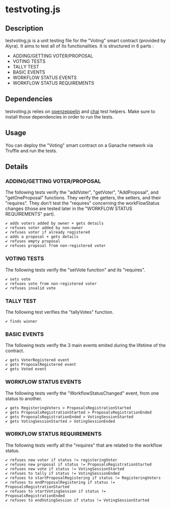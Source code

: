 # testvoting.js

## Description
testvoting.js is a unit testing file for the "Voting" smart contract (provided by Alyra). It aims to test all of its functionalities.
It is structured in 6 parts :
* ADDING/GETTING VOTER/PROPOSAL
* VOTING TESTS
* TALLY TEST
* BASIC EVENTS
* WORKFLOW STATUS EVENTS
* WORKFLOW STATUS REQUIREMENTS

## Dependencies
testvoting.js relies on [openzeppelin](https://docs.openzeppelin.com/test-helpers/0.5/) and [chai](https://www.chaijs.com) test helpers.
Make sure to install those dependencies in order to run the tests.

## Usage
You can deploy the "Voting" smart contract on a Ganache network via Truffle and run the tests.

## Details

### ADDING/GETTING VOTER/PROPOSAL

The following tests verify the "addVoter", "getVoter", "AddProposal", and "getOneProposal" functions.
They verify the getters, the setters, and their "requires". They don't test the "requires" concerning the workFlowStatus changes (those are tested later in the "WORKFLOW STATUS REQUIREMENTS" part).

    ✔ adds voters added by owner + gets details
    ✔ refuses voter added by non-owner
    ✔ refuses voter if already registered
    ✔ adds a proposal + gets details
    ✔ refuses empty proposal
    ✔ refuses proposal from non-registered voter

### VOTING TESTS

The following tests verify the "setVote function" and its "requires".

    ✔ sets vote
    ✔ refuses vote from non-registered voter
    ✔ refuses invalid vote

### TALLY TEST

The following test verifies the "tallyVotes" function.

    ✔ finds winner

### BASIC EVENTS

The following tests verify the 3 main events emited during the lifetime of the contract.

    ✔ gets VoterRegistered event
    ✔ gets ProposalRegistered event
    ✔ gets Voted event

### WORKFLOW STATUS EVENTS

The following tests verify the "WorkflowStatusChanged" event, from one status to another.

    ✔ gets RegisteringVoters > ProposalsRegistrationStarted
    ✔ gets ProposalsRegistrationStarted > ProposalsRegistrationEnded
    ✔ gets ProposalsRegistrationEnded > VotingSessionStarted
    ✔ gets VotingSessionStarted > VotingSessionEnded

### WORKFLOW STATUS REQUIREMENTS

The following tests verify all the "requires" that are related to the workflow status.

    ✔ refuses new voter if status != registeringVoter
    ✔ refuses new proposal if status != ProposalsRegistrationStarted
    ✔ refuses new vote if status != VotingSessionStarted
    ✔ refuses to tally if status != VotingSessionEnded
    ✔ refuses to startProposalRegistering if status != RegisteringVoters
    ✔ refuses to endProposalRegistering if status != ProposalsRegistrationStarted
    ✔ refuses to startVotingSession if status != ProposalsRegistrationEnded
    ✔ refuses to endVotingSession if status != VotingSessionStarted